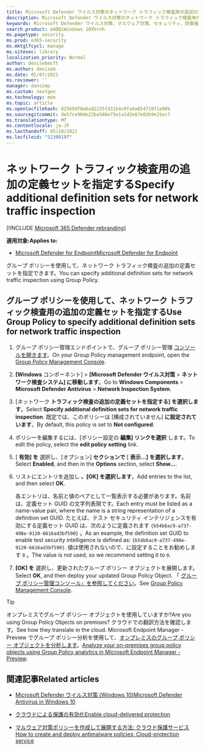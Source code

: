 ```yaml
---
title: Microsoft Defender ウイルス対策のネットワーク トラフィック検査用の追加の定義セットを指定する
description: Microsoft Defender ウイルス対策のネットワーク トラフィック検査用の追加の定義セットを指定します。
keywords: Microsoft Defender ウイルス対策、マルウェア対策、セキュリティ、防御者、ネットワーク トラフィック検査
search.product: eADQiWindows 10XVcnh
ms.pagetype: security
ms.prod: m365-security
ms.mktglfcycl: manage
ms.sitesec: library
localization_priority: Normal
author: denisebmsft
ms.author: deniseb
ms.date: 05/07/2021
ms.reviewer: ''
manager: dansimp
ms.custom: nextgen
ms.technology: mde
ms.topic: article
ms.openlocfilehash: 82568df0a6ad2225fd31b4c0fa4a654710f1e98b
ms.sourcegitcommit: de5fce90de22ba588e75e1a1d2e87e03b9e25ec7
ms.translationtype: MT
ms.contentlocale: ja-JP
ms.lasthandoff: 05/10/2021
ms.locfileid: "52300197"
---
```

# <a name="specify-additional-definition-sets-for-network-traffic-inspection"></a><span data-ttu-id="cc72e-104">ネットワーク トラフィック検査用の追加の定義セットを指定する</span><span class="sxs-lookup"><span data-stu-id="cc72e-104">Specify additional definition sets for network traffic inspection</span></span>

[!INCLUDE [Microsoft 365 Defender rebranding](../../includes/microsoft-defender.md)]

<span data-ttu-id="cc72e-105">**適用対象:**</span><span class="sxs-lookup"><span data-stu-id="cc72e-105">**Applies to:**</span></span>

- [<span data-ttu-id="cc72e-106">Microsoft Defender for Endpoint</span><span class="sxs-lookup"><span data-stu-id="cc72e-106">Microsoft Defender for Endpoint</span></span>](/microsoft-365/security/defender-endpoint/)

<span data-ttu-id="cc72e-107">グループ ポリシーを使用して、ネットワーク トラフィック検査の追加の定義セットを指定できます。</span><span class="sxs-lookup"><span data-stu-id="cc72e-107">You can specify additional definition sets for network traffic inspection using Group Policy.</span></span>

## <a name="use-group-policy-to-specify-additional-definition-sets-for-network-traffic-inspection"></a><span data-ttu-id="cc72e-108">グループ ポリシーを使用して、ネットワーク トラフィック検査用の追加の定義セットを指定する</span><span class="sxs-lookup"><span data-stu-id="cc72e-108">Use Group Policy to specify additional definition sets for network traffic inspection</span></span>

1. <span data-ttu-id="cc72e-109">グループ ポリシー管理エンドポイントで、グループ ポリシー管理 [コンソールを開きます](/previous-versions/windows/it-pro/windows-server-2008-R2-and-2008/cc731212(v=ws.11))。</span><span class="sxs-lookup"><span data-stu-id="cc72e-109">On your Group Policy management endpoint, open the [Group Policy Management Console](/previous-versions/windows/it-pro/windows-server-2008-R2-and-2008/cc731212(v=ws.11)).</span></span>

2. <span data-ttu-id="cc72e-110">**[Windows** コンポーネント]  >  **[Microsoft Defender ウイルス対策**  >  **ネットワーク検査システム] に移動します**。</span><span class="sxs-lookup"><span data-stu-id="cc72e-110">Go to **Windows Components** > **Microsoft Defender Antivirus** > **Network Inspection System**.</span></span> 

3. <span data-ttu-id="cc72e-111">[ネットワーク **トラフィック検査の追加の定義セットを指定する] を選択します**。</span><span class="sxs-lookup"><span data-stu-id="cc72e-111">Select **Specify additional definition sets for network traffic inspection**.</span></span> <span data-ttu-id="cc72e-112">既定では、このポリシーは [構成されていません] **に設定されています**。</span><span class="sxs-lookup"><span data-stu-id="cc72e-112">By default, this policy is set to **Not configured**.</span></span> 

4. <span data-ttu-id="cc72e-113">ポリシーを編集するには、[ポリシー設定の **編集] リンクを選択** します。</span><span class="sxs-lookup"><span data-stu-id="cc72e-113">To edit the policy, select the **edit policy setting** link.</span></span>

5. <span data-ttu-id="cc72e-114">[ **有効] を** 選択し、[オプション] **セクションで** [ **表示...] を選択します**。</span><span class="sxs-lookup"><span data-stu-id="cc72e-114">Select **Enabled**, and then in the **Options** section, select **Show...**.</span></span>

6. <span data-ttu-id="cc72e-115">リストにエントリを追加し **、[OK] を選択します**。</span><span class="sxs-lookup"><span data-stu-id="cc72e-115">Add entries to the list, and then select **OK**.</span></span> 

   <span data-ttu-id="cc72e-116">各エントリは、名前と値のペアとして一覧表示する必要があります。名前は、定義セット GUID の文字列表現です。</span><span class="sxs-lookup"><span data-stu-id="cc72e-116">Each entry must be listed as a name-value pair, where the name is a string representation of a definition set GUID.</span></span> <span data-ttu-id="cc72e-117">たとえば、テスト セキュリティ インテリジェンスを有効にする定義セット GUID は、次のように定義されます `{b54b6ac9-a737-498e-9120-6616ad3bf590}` 。</span><span class="sxs-lookup"><span data-stu-id="cc72e-117">As an example, the definition set GUID to enable test security intelligence is defined as: `{b54b6ac9-a737-498e-9120-6616ad3bf590}`.</span></span> <span data-ttu-id="cc72e-118">値は使用されないので、に設定することをお勧めします `0` 。</span><span class="sxs-lookup"><span data-stu-id="cc72e-118">The value is not used, so we recommend setting it to `0`.</span></span> 

7. <span data-ttu-id="cc72e-119">**[OK] を** 選択し、更新されたグループ ポリシー オブジェクトを展開します。</span><span class="sxs-lookup"><span data-stu-id="cc72e-119">Select **OK**, and then deploy your updated Group Policy Object.</span></span> <span data-ttu-id="cc72e-120">「 [グループ ポリシー管理コンソール」を参照してください](/windows/win32/srvnodes/group-policy)。</span><span class="sxs-lookup"><span data-stu-id="cc72e-120">See [Group Policy Management Console](/windows/win32/srvnodes/group-policy).</span></span>

> [!TIP]
> <span data-ttu-id="cc72e-121">オンプレミスでグループ ポリシー オブジェクトを使用していますか?</span><span class="sxs-lookup"><span data-stu-id="cc72e-121">Are you using Group Policy Objects on premises?</span></span> <span data-ttu-id="cc72e-122">クラウドでの翻訳方法を確認します。</span><span class="sxs-lookup"><span data-stu-id="cc72e-122">See how they translate in the cloud.</span></span> <span data-ttu-id="cc72e-123">Microsoft Endpoint Manager - Preview でグループ ポリシー分析を使用して、[オンプレミスのグループ ポリシー オブジェクトを分析します](/mem/intune/configuration/group-policy-analytics)。</span><span class="sxs-lookup"><span data-stu-id="cc72e-123">[Analyze your on-premises group policy objects using Group Policy analytics in Microsoft Endpoint Manager - Preview](/mem/intune/configuration/group-policy-analytics).</span></span> 
  
## <a name="related-articles"></a><span data-ttu-id="cc72e-124">関連記事</span><span class="sxs-lookup"><span data-stu-id="cc72e-124">Related articles</span></span>

- [<span data-ttu-id="cc72e-125">Microsoft Defender ウイルス対策 (Windows 10)</span><span class="sxs-lookup"><span data-stu-id="cc72e-125">Microsoft Defender Antivirus in Windows 10</span></span>](microsoft-defender-antivirus-in-windows-10.md)
 
- [<span data-ttu-id="cc72e-126">クラウドによる保護の有効化</span><span class="sxs-lookup"><span data-stu-id="cc72e-126">Enable cloud-delivered protection</span></span>](enable-cloud-protection-microsoft-defender-antivirus.md)

- [<span data-ttu-id="cc72e-127">マルウェア対策ポリシーを作成して展開する方法: クラウド保護サービス</span><span class="sxs-lookup"><span data-stu-id="cc72e-127">How to create and deploy antimalware policies: Cloud-protection service</span></span>](/configmgr/protect/deploy-use/endpoint-antimalware-policies#cloud-protection-service)